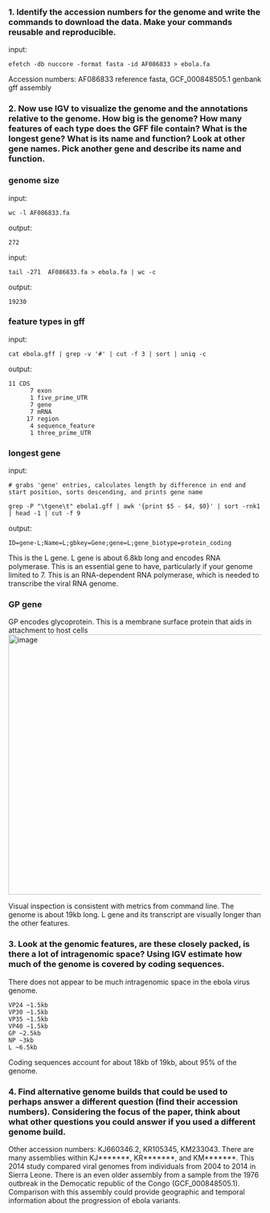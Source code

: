 ### 1. Identify the accession numbers for the genome and write the commands to download the data. Make your commands reusable and reproducible.
input:
```
efetch -db nuccore -format fasta -id AF086833 > ebola.fa
```
Accession numbers: AF086833 reference fasta, GCF_000848505.1 genbank gff assembly
### 2. Now use IGV to visualize the genome and the annotations relative to the genome. How big is the genome? How many features of each type does the GFF file contain? What is the longest gene? What is its name and function? Look at other gene names. Pick another gene and describe its name and function.
### genome size
input:
```
wc -l AF086833.fa
```
output:
```
272
```
input:
```
tail -271  AF086833.fa > ebola.fa | wc -c
```
output:
```
19230
```
### feature types in gff
input:
```
cat ebola.gff | grep -v '#' | cut -f 3 | sort | uniq -c
```
output:
```
11 CDS
      7 exon
      1 five_prime_UTR
      7 gene
      7 mRNA
     17 region
      4 sequence_feature
      1 three_prime_UTR
```
### longest gene
input:
```
# grabs 'gene' entries, calculates length by difference in end and start position, sorts descending, and prints gene name

grep -P "\tgene\t" ebola1.gff | awk '{print $5 - $4, $0}' | sort -rnk1 | head -1 | cut -f 9
```
output:
```
ID=gene-L;Name=L;gbkey=Gene;gene=L;gene_biotype=protein_coding
```
This is the L gene. L gene is about 6.8kb long and encodes RNA polymerase. This is an essential gene to have, particularly if your genome limited to 7. This is an RNA-dependent RNA polymerase, which is needed to transcribe the viral RNA genome.

### GP gene
GP encodes glycoprotein. This is a membrane surface protein that aids in attachment to host cells
<img width="1124" height="518" alt="image" src="https://github.com/user-attachments/assets/6cae080e-b65e-470d-9190-9eed71f293b1" />

Visual inspection is consistent with metrics from command line. The genome is about 19kb long. L gene and its transcript are visually longer than the other features.

### 3. Look at the genomic features, are these closely packed, is there a lot of intragenomic space? Using IGV estimate how much of the genome is covered by coding sequences.
There does not appear to be much intragenomic space in the ebola virus genome.
```
VP24 ~1.5kb
VP30 ~1.5kb
VP35 ~1.5kb
VP40 ~1.5kb
GP ~2.5kb
NP ~3kb
L ~6.5kb
```
Coding sequences account for about 18kb of 19kb, about 95% of the genome.
### 4. Find alternative genome builds that could be used to perhaps answer a different question (find their accession numbers). Considering the focus of the paper, think about what other questions you could answer if you used a different genome build.
Other accession numbers: KJ660346.2, KR105345, KM233043. There are many assemblies within KJ*******, KR*******, and KM*******. This 2014 study compared viral genomes from individuals from 2004 to 2014 in Sierra Leone. There is an even older assembly from a sample from the 1976 outbreak in the Democatic republic of the Congo (GCF_000848505.1). Comparison with this assembly could provide geographic and temporal information about the progression of ebola variants. 
